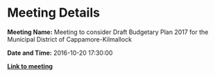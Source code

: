 # Meeting Details

**Meeting Name:** Meeting to consider Draft Budgetary Plan 2017 for the Municipal District of Cappamore-Kilmallock

**Date and Time:** 2016-10-20 17:30:00

**<a href="https://www.limerick.ie/council/whats-on/meeting-consider-draft-budgetary-plan-2017-municipal-district-cappamore-kilmallock" target="_blank">Link to meeting</a>**
